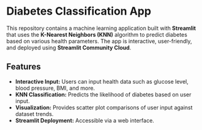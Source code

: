 # Diabetes Classification App

This repository contains a machine learning application built with **Streamlit** that uses the **K-Nearest Neighbors (KNN)** algorithm to predict diabetes based on various health parameters. The app is interactive, user-friendly, and deployed using **Streamlit Community Cloud**.

## Features
- **Interactive Input:** Users can input health data such as glucose level, blood pressure, BMI, and more.
- **KNN Classification:** Predicts the likelihood of diabetes based on user input.
- **Visualization:** Provides scatter plot comparisons of user input against dataset trends.
- **Streamlit Deployment:** Accessible via a web interface.



